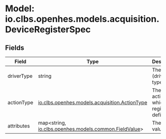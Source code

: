 # Model: io.clbs.openhes.models.acquisition.DeviceRegisterSpec

## Fields

| Field | Type | Description |
| --- | --- | --- |
| driverType | string | The device (driver) type.string |
| actionType | [io.clbs.openhes.models.acquisition.ActionType](model-io-clbs-openhes-models-acquisition-actiontype.md) | The type of action for which the register is defined. |
| attributes | map<string, [io.clbs.openhes.models.common.FieldValue](model-io-clbs-openhes-models-common-fieldvalue.md)> | The field values. |

